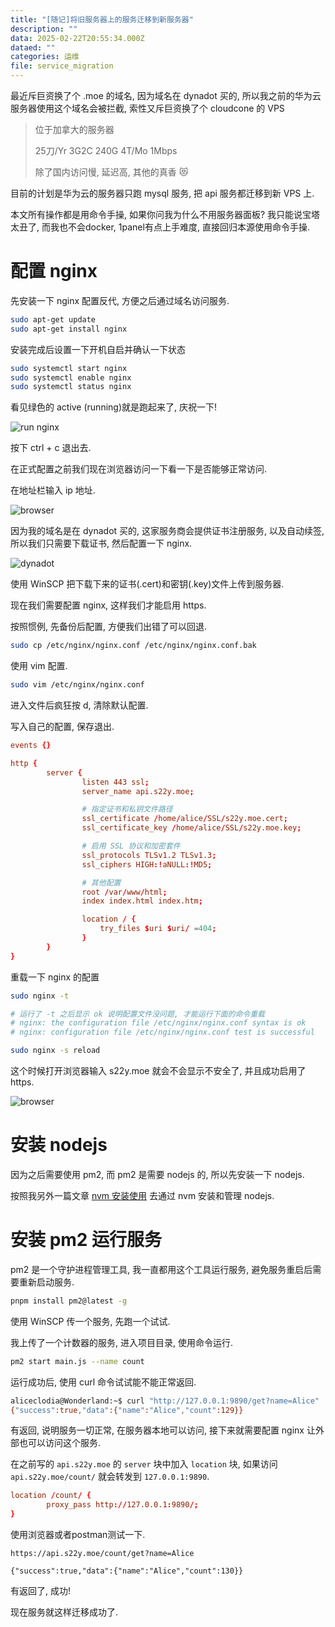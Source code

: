 ```yaml
---
title: "[随记]将旧服务器上的服务迁移到新服务器"
description: ""
data: 2025-02-22T20:55:34.000Z
dataed: ""
categories: 运维
file: service_migration
---
```


最近斥巨资换了个 .moe 的域名, 因为域名在 dynadot 买的, 所以我之前的华为云服务器使用这个域名会被拦截, 索性又斥巨资换了个 cloudcone 的 VPS

> 位于加拿大的服务器
>
> 25刀/Yr 3G2C 240G 4T/Mo 1Mbps
>
> 除了国内访问慢, 延迟高, 其他的真香 😻

目前的计划是华为云的服务器只跑 mysql 服务, 把 api 服务都迁移到新 VPS 上.

本文所有操作都是用命令手操, 如果你问我为什么不用服务器面板? 我只能说宝塔太丑了, 而我也不会docker, 1panel有点上手难度, 直接回归本源使用命令手操.

# 配置 nginx

先安装一下 nginx 配置反代, 方便之后通过域名访问服务.

```bash
sudo apt-get update
sudo apt-get install nginx
```

安装完成后设置一下开机自启并确认一下状态

```bash
sudo systemctl start nginx
sudo systemctl enable nginx
sudo systemctl status nginx
```

看见绿色的 active (running)就是跑起来了, 庆祝一下!

![run nginx](/image/service_migration/1.webp)

按下 ctrl + c 退出去.

在正式配置之前我们现在浏览器访问一下看一下是否能够正常访问.

在地址栏输入 ip 地址.

![browser](/image/service_migration/2.webp)

因为我的域名是在 dynadot 买的, 这家服务商会提供证书注册服务, 以及自动续签, 所以我们只需要下载证书, 然后配置一下 nginx.

![dynadot](/image/service_migration/3.webp)

使用 WinSCP 把下载下来的证书(.cert)和密钥(.key)文件上传到服务器.

现在我们需要配置 nginx, 这样我们才能启用 https.

按照惯例, 先备份后配置, 方便我们出错了可以回退.

```bash
sudo cp /etc/nginx/nginx.conf /etc/nginx/nginx.conf.bak
```

使用 vim 配置.

```bash
sudo vim /etc/nginx/nginx.conf
```

进入文件后疯狂按 d, 清除默认配置.

写入自己的配置, 保存退出.

```conf
events {}

http {
        server {
                listen 443 ssl;
                server_name api.s22y.moe;

                # 指定证书和私钥文件路径
                ssl_certificate /home/alice/SSL/s22y.moe.cert;
                ssl_certificate_key /home/alice/SSL/s22y.moe.key;

                # 启用 SSL 协议和加密套件
                ssl_protocols TLSv1.2 TLSv1.3;
                ssl_ciphers HIGH:!aNULL:!MD5;

                # 其他配置
                root /var/www/html;
                index index.html index.htm;

                location / {
                    try_files $uri $uri/ =404;
                }
        }
}
```

重载一下 nginx 的配置

```bash
sudo nginx -t

# 运行了 -t 之后显示 ok 说明配置文件没问题, 才能运行下面的命令重载
# nginx: the configuration file /etc/nginx/nginx.conf syntax is ok
# nginx: configuration file /etc/nginx/nginx.conf test is successful

sudo nginx -s reload
```

这个时候打开浏览器输入 s22y.moe 就会不会显示不安全了, 并且成功启用了 https.

![browser](/image/service_migration/4.webp)

# 安装 nodejs

因为之后需要使用 pm2, 而 pm2 是需要 nodejs 的, 所以先安装一下 nodejs.

按照我另外一篇文章 [nvm 安装使用](https://blog.sooooooooooooooooootheby.top/articles/nvm_install) 去通过 nvm 安装和管理 nodejs.

# 安装 pm2 运行服务

pm2 是一个守护进程管理工具, 我一直都用这个工具运行服务, 避免服务重启后需要重新启动服务.

```bash
pnpm install pm2@latest -g
```

使用 WinSCP 传一个服务, 先跑一个试试.

我上传了一个计数器的服务, 进入项目目录, 使用命令运行.

```bash
pm2 start main.js --name count
```

运行成功后, 使用 curl 命令试试能不能正常返回.

```bash
aliceclodia@Wonderland:~$ curl "http://127.0.0.1:9890/get?name=Alice"
{"success":true,"data":{"name":"Alice","count":129}}
```

有返回, 说明服务一切正常, 在服务器本地可以访问, 接下来就需要配置 nginx 让外部也可以访问这个服务.

在之前写的 `api.s22y.moe` 的 `server` 块中加入 `location` 块, 如果访问 `api.s22y.moe/count/` 就会转发到 `127.0.0.1:9890`.

```conf
location /count/ {
        proxy_pass http://127.0.0.1:9890/;
}
```

使用浏览器或者postman测试一下.

```text
https://api.s22y.moe/count/get?name=Alice

{"success":true,"data":{"name":"Alice","count":130}}
```

有返回了, 成功!

现在服务就这样迁移成功了.
